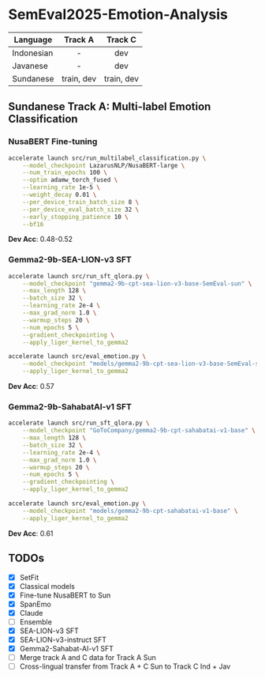 # SemEval2025-Emotion-Analysis

| Language   |  Track A   |  Track C   |
| ---------- | :--------: | :--------: |
| Indonesian |     -      |    dev     |
| Javanese   |     -      |    dev     |
| Sundanese  | train, dev | train, dev |

## Sundanese Track A: Multi-label Emotion Classification

### NusaBERT Fine-tuning

```sh
accelerate launch src/run_multilabel_classification.py \
    --model_checkpoint LazarusNLP/NusaBERT-large \
    --num_train_epochs 100 \
    --optim adamw_torch_fused \
    --learning_rate 1e-5 \
    --weight_decay 0.01 \
    --per_device_train_batch_size 8 \
    --per_device_eval_batch_size 32 \
    --early_stopping_patience 10 \
    --bf16
```

**Dev Acc**: 0.48-0.52

### Gemma2-9b-SEA-LION-v3 SFT

```sh
accelerate launch src/run_sft_qlora.py \
    --model_checkpoint "gemma2-9b-cpt-sea-lion-v3-base-SemEval-sun" \
    --max_length 128 \
    --batch_size 32 \
    --learning_rate 2e-4 \
    --max_grad_norm 1.0 \
    --warmup_steps 20 \
    --num_epochs 5 \
    --gradient_checkpointing \
    --apply_liger_kernel_to_gemma2
```

```sh
accelerate launch src/eval_emotion.py \
    --model_checkpoint "models/gemma2-9b-cpt-sea-lion-v3-base-SemEval-sun" \
    --apply_liger_kernel_to_gemma2
```

**Dev Acc**: 0.57

### Gemma2-9b-SahabatAI-v1 SFT

```sh
accelerate launch src/run_sft_qlora.py \
    --model_checkpoint "GoToCompany/gemma2-9b-cpt-sahabatai-v1-base" \
    --max_length 128 \
    --batch_size 32 \
    --learning_rate 2e-4 \
    --max_grad_norm 1.0 \
    --warmup_steps 20 \
    --num_epochs 5 \
    --gradient_checkpointing \
    --apply_liger_kernel_to_gemma2
```

```sh
accelerate launch src/eval_emotion.py \
    --model_checkpoint "models/gemma2-9b-cpt-sahabatai-v1-base" \
    --apply_liger_kernel_to_gemma2
```

**Dev Acc**: 0.61

## TODOs

- [x] SetFit
- [x] Classical models
- [x] Fine-tune NusaBERT to Sun
- [x] SpanEmo
- [x] Claude
- [ ] Ensemble
- [x] SEA-LION-v3 SFT
- [x] SEA-LION-v3-instruct SFT
- [x] Gemma2-Sahabat-AI-v1 SFT
- [ ] Merge track A and C data for Track A Sun
- [ ] Cross-lingual transfer from Track A + C Sun to Track C Ind + Jav